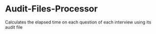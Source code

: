 # Audit-Files-Processor
Calculates the elapsed time on each question of each interview using its audit file
